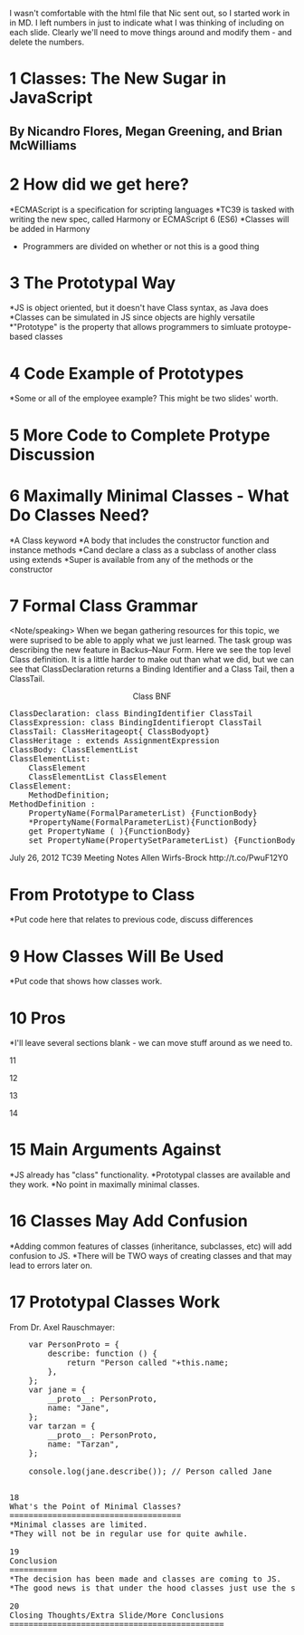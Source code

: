 I wasn't comfortable with the html file that Nic sent out, so I started work in in MD. I left numbers in just to indicate what I was thinking of including on each slide. Clearly we'll need to move things around and modify them - and delete the numbers.

1
Classes: The New Sugar in JavaScript
====================================

By Nicandro Flores, Megan Greening, and Brian McWilliams
--------------------------------------------------------

2
How did we get here?
====================

*ECMAScript is a specification for scripting languages
*TC39 is tasked with writing the new spec, called Harmony or ECMAScript 6 (ES6)
*Classes will be added in Harmony
* Programmers are divided on whether or not this is a good thing

3
The Prototypal Way
==================

*JS is object oriented, but it doesn't have Class syntax, as Java does
*Classes can be simulated in JS since objects are highly versatile
*"Prototype" is the property that allows programmers to simluate protoype-based classes

4
Code Example of Prototypes
==========================
*Some or all of the employee example? This might be two slides' worth.

5
More Code to Complete Protype Discussion
========================================

6
Maximally Minimal Classes - What Do Classes Need?
=================================================
*A Class keyword 
*A body that includes the constructor function and instance methods
*Cand declare a class as a subclass of another class using extends
*Super is available from any of the methods or the constructor

7
Formal Class Grammar
====================
<Note/speaking> When we began gathering resources for this topic, we were suprised to be able to apply what we just learned.  The task group was describing the new feature in Backus–Naur Form.   Here we see the top level Class definition.  It is a little harder to make out than what we did, but we can see that ClassDeclaration returns a Binding Identifier and a Class Tail, then a ClassTail.
<End speaking><p>
<center>Class BNF</center>
<pre>
ClassDeclaration: class BindingIdentifier ClassTail
ClassExpression: class BindingIdentifieropt ClassTail
ClassTail: ClassHeritageopt{ ClassBodyopt}
ClassHeritage : extends AssignmentExpression 
ClassBody: ClassElementList 
ClassElementList: 
    ClassElement 
    ClassElementList ClassElement 
ClassElement:
    MethodDefinition;
MethodDefinition :
    PropertyName(FormalParameterList) {FunctionBody}
    *PropertyName(FormalParameterList){FunctionBody}
    get PropertyName ( ){FunctionBody}
    set PropertyName(PropertySetParameterList) {FunctionBody}
</pre>
<align = right>
July 26, 2012 TC39 Meeting Notes Allen Wirfs-Brock http://t.co/PwuF12Y0
</align>

From Prototype to Class
=======================
*Put code here that relates to previous code, discuss differences

9
How Classes Will Be Used
========================
*Put code that shows how classes work.

10
Pros
====
*I'll leave several sections blank - we can move stuff around as we need to.

11

12

13

14

15
Main Arguments Against
======================
*JS already has "class" functionality.
*Prototypal classes are available and they work.
*No point in maximally minimal classes.

16
Classes May Add Confusion
=================================
*Adding common features of classes (inheritance, subclasses, etc) will add confusion to JS.
*There will be TWO ways of creating classes and that may lead to errors later on.

17
Prototypal Classes Work
=======================
From Dr. Axel Rauschmayer:
<pre>
    var PersonProto = {
        describe: function () {
            return "Person called "+this.name;
        },
    };
    var jane = {
        __proto__: PersonProto,
        name: "Jane",
    };
    var tarzan = {
        __proto__: PersonProto,
        name: "Tarzan",
    };
    
    console.log(jane.describe()); // Person called Jane
<pre>

18
What's the Point of Minimal Classes?
====================================
*Minimal classes are limited.
*They will not be in regular use for quite awhile.

19
Conclusion
==========
*The decision has been made and classes are coming to JS.
*The good news is that under the hood classes just use the structure that JS already has to work: that means that, in theory, everybody can be happy!

20
Closing Thoughts/Extra Slide/More Conclusions
=============================================
